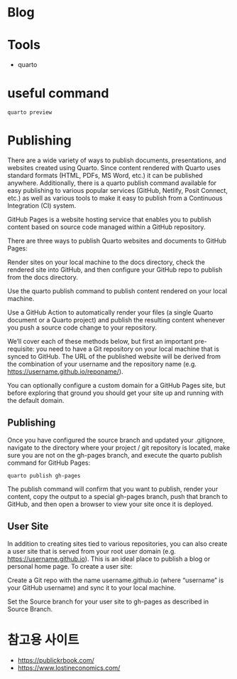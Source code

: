 # Blog

# Tools

- quarto

# useful command

```
quarto preview
```


# Publishing 
There are a wide variety of ways to publish documents, presentations, and websites created using Quarto. Since content rendered with Quarto uses standard formats (HTML, PDFs, MS Word, etc.) it can be published anywhere. Additionally, there is a quarto publish command available for easy publishing to various popular services (GitHub, Netlify, Posit Connect, etc.) as well as various tools to make it easy to publish from a Continuous Integration (CI) system.

GitHub Pages is a website hosting service that enables you to publish content based on source code managed within a GitHub repository.

There are three ways to publish Quarto websites and documents to GitHub Pages:

Render sites on your local machine to the docs directory, check the rendered site into GitHub, and then configure your GitHub repo to publish from the docs directory.

Use the quarto publish command to publish content rendered on your local machine.

Use a GitHub Action to automatically render your files (a single Quarto document or a Quarto project) and publish the resulting content whenever you push a source code change to your repository.

We’ll cover each of these methods below, but first an important pre-requisite: you need to have a Git repository on your local machine that is synced to GitHub. The URL of the published website will be derived from the combination of your username and the repository name (e.g. https://username.github.io/reponame/).

You can optionally configure a custom domain for a GitHub Pages site, but before exploring that ground you should get your site up and running with the default domain.

## Publishing

Once you have configured the source branch and updated your .gitignore, navigate to the directory where your project / git repository is located, make sure you are not on the gh-pages branch, and execute the quarto publish command for GitHub Pages:

```
quarto publish gh-pages
```

The publish command will confirm that you want to publish, render your content, copy the output to a special gh-pages branch, push that branch to GitHub, and then open a browser to view your site once it is deployed.

## User Site
In addition to creating sites tied to various repositories, you can also create a user site that is served from your root user domain (e.g. https://username.github.io). This is an ideal place to publish a blog or personal home page. To create a user site:

Create a Git repo with the name username.github.io (where “username” is your GitHub username) and sync it to your local machine.

Set the Source branch for your user site to gh-pages as described in Source Branch.

# 참고용 사이트

- https://publickrbook.com/
- https://www.lostineconomics.com/